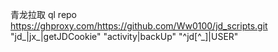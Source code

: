 

青龙拉取
ql repo https://ghproxy.com/https://github.com/Ww0100/jd_scripts.git "jd_|jx_|getJDCookie" "activity|backUp" "^jd[^_]|USER"
